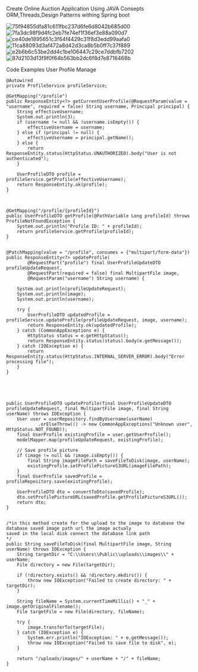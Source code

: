 Create Online Auction Application Using JAVA Consepts ORM,Threads,Design Patterns withing Spring boot

![75f94855dfa81c611fbc237d6fe6d8042b685d00](https://github.com/BONY-SL/Online-Auction-Application/assets/143308037/ca4a925d-54b9-44b6-afd6-cf0ca5888144)
![7fa3dc98f9d4fc2eb7fe74ef1f36ef3e88a090d7](https://github.com/BONY-SL/Online-Auction-Application/assets/143308037/a8930232-ee88-4b7e-9579-a7300890f4c4)
![ce40de1895651c3f64f4429c31f8d3edd99aafa0](https://github.com/BONY-SL/Online-Auction-Application/assets/143308037/26cdb70c-a197-4a0c-8b31-ac4d76c39675)
![11ca88093d3af472a8d42d3ca8b5b0ff7c37f889](https://github.com/BONY-SL/Online-Auction-Application/assets/143308037/cd06c120-81c7-49af-a45c-83d0bc542267)
![e2b6b6c53be2dd4c1be106447c29ce7ddbfb7202](https://github.com/BONY-SL/Online-Auction-Application/assets/143308037/744d81cb-d007-4d32-bd92-aa1ba0e56a5e)
![87d2103d13f9f0f64b563bb2dc6f8d7e8716468b](https://github.com/BONY-SL/Online-Auction-Application/assets/143308037/b8e019a7-ccd6-473c-9721-93ccfe4f69da)

Code Examples User Profile Manage




    @Autowired
    private ProfileService profileService;

    @GetMapping("/profile")
    public ResponseEntity<?> getCurrentUserProfile(@RequestParam(value = "username", required = false) String username, Principal principal) {
        String effectiveUsername;
        System.out.println(3);
        if (username != null && !username.isEmpty()) {
            effectiveUsername = username;
        } else if (principal != null) {
            effectiveUsername = principal.getName();
        } else {
            return ResponseEntity.status(HttpStatus.UNAUTHORIZED).body("User is not authenticated");
        }

        UserProfileDTO profile = profileService.getProfile(effectiveUsername);
        return ResponseEntity.ok(profile);
    }



    @GetMapping("/profile/{profileId}")
    public UserProfileDTO getProfile(@PathVariable Long profileId) throws ProfileNotFoundException {
        System.out.println("Profile ID: " + profileId);
        return profileService.getProfile(profileId);
    }


    @PatchMapping(value = "/profile", consumes = {"multipart/form-data"})
    public ResponseEntity<?> updateProfile(
            @RequestPart("profile") final UserProfileUpdateDTO profileUpdateRequest,
            @RequestPart(required = false) final MultipartFile image,
            @RequestParam("username") String username) {

        System.out.println(profileUpdateRequest);
        System.out.println(image);
        System.out.println(username);

        try {
            UserProfileDTO updatedProfile = profileService.updateProfile(profileUpdateRequest, image, username);
            return ResponseEntity.ok(updatedProfile);
        } catch (CommonAppExceptions e) {
            HttpStatus status = e.getHttpStatus();
            return ResponseEntity.status(status).body(e.getMessage());
        } catch (IOException e) {
            return ResponseEntity.status(HttpStatus.INTERNAL_SERVER_ERROR).body("Error processing file");
        }
    }





    public UserProfileDTO updateProfile(final UserProfileUpdateDTO profileUpdateRequest, final MultipartFile image, final String userName) throws IOException {
        User user = userRepository.findByUsername(userName)
                .orElseThrow(() -> new CommonAppExceptions("Unknown user", HttpStatus.NOT_FOUND));
        final UserProfile existingProfile = user.getUserProfile();
        modelMapper.map(profileUpdateRequest, existingProfile);

        // Save profile picture
        if (image != null && !image.isEmpty()) {
            final String imageFilePath = saveFileToDisk(image, userName);
            existingProfile.setProfilePictureS3URL(imageFilePath);
        }
        final UserProfile savedProfile = profileRepository.save(existingProfile);

        UserProfileDTO dto = convertToDto(savedProfile);
        dto.setProfilePictureURL(savedProfile.getProfilePictureS3URL());
        return dto;
    }


    /*in this method create for the upload to the image to database the database saved image path url the image actualy
    saved in the local disk connect the database link path
    */
    public String saveFileToDisk(final MultipartFile image, String userName) throws IOException {
        String targetDir = "C:\\Users\\Public\\uploads\\images\\" + userName;
        File directory = new File(targetDir);

        if (!directory.exists() && !directory.mkdirs()) {
            throw new IOException("Failed to create directory: " + targetDir);
        }

        String fileName = System.currentTimeMillis() + "_" + image.getOriginalFilename();
        File targetFile = new File(directory, fileName);

        try {
            image.transferTo(targetFile);
        } catch (IOException e) {
            System.err.println("IOException: " + e.getMessage());
            throw new IOException("Failed to save file to disk", e);
        }

        return "/uploads/images/" + userName + "/" + fileName;
    }
